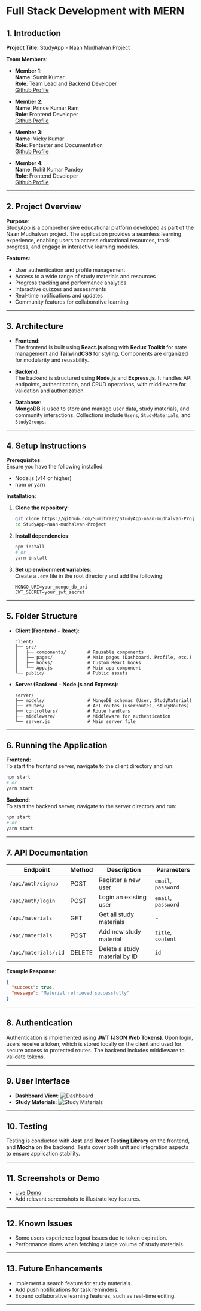 # Full Stack Development with MERN


## 1. Introduction


**Project Title**: StudyApp - Naan Mudhalvan Project


**Team Members**:
- **Member 1**:  
  **Name**: Sumit Kumar  
  **Role**: Team Lead and Backend Developer  
  [Github Profile](https://github.com/Sumitrazz)


- **Member 2**:  
  **Name**: Prince Kumar Ram  
  **Role**: Frontend Developer  
  [Github Profile](https://github.com/princekumar-ram)


- **Member 3**:  
  **Name**: Vicky Kumar  
  **Role**: Pentester and Documentation  
  [Github Profile](https://github.com/pwnb0y)


- **Member 4**:  
  **Name**: Rohit Kumar Pandey  
  **Role**: Frontend Developer  
  [Github Profile](https://github.com/rohitkumar-pandey)


---


## 2. Project Overview


**Purpose**:  
StudyApp is a comprehensive educational platform developed as part of the Naan Mudhalvan project. The application provides a seamless learning experience, enabling users to access educational resources, track progress, and engage in interactive learning modules.


**Features**:
- User authentication and profile management
- Access to a wide range of study materials and resources
- Progress tracking and performance analytics
- Interactive quizzes and assessments
- Real-time notifications and updates
- Community features for collaborative learning


---


## 3. Architecture


- **Frontend**:  
  The frontend is built using **React.js** along with **Redux Toolkit** for state management and **TailwindCSS** for styling. Components are organized for modularity and reusability.


- **Backend**:  
  The backend is structured using **Node.js** and **Express.js**. It handles API endpoints, authentication, and CRUD operations, with middleware for validation and authorization.


- **Database**:  
  **MongoDB** is used to store and manage user data, study materials, and community interactions. Collections include `Users`, `StudyMaterials`, and `StudyGroups`.


---


## 4. Setup Instructions


**Prerequisites**:  
Ensure you have the following installed:
- Node.js (v14 or higher)
- npm or yarn


**Installation**:
1. **Clone the repository**:
   ```bash
   git clone https://github.com/Sumitrazz/StudyApp-naan-mudhalvan-Project.git
   cd StudyApp-naan-mudhalvan-Project
   ```


2. **Install dependencies**:
   ```bash
   npm install
   # or
   yarn install
   ```


3. **Set up environment variables**:  
   Create a `.env` file in the root directory and add the following:
   ```plaintext
   MONGO_URI=your_mongo_db_uri
   JWT_SECRET=your_jwt_secret
   ```


---


## 5. Folder Structure


- **Client (Frontend - React)**:
  ```
  client/
  ├── src/
  │   ├── components/        # Reusable components
  │   ├── pages/             # Main pages (Dashboard, Profile, etc.)
  │   ├── hooks/             # Custom React hooks
  │   └── App.js             # Main app component
  └── public/                # Public assets
  ```


- **Server (Backend - Node.js and Express)**:
  ```
  server/
  ├── models/                # MongoDB schemas (User, StudyMaterial)
  ├── routes/                # API routes (userRoutes, studyRoutes)
  ├── controllers/           # Route handlers
  ├── middleware/            # Middleware for authentication
  └── server.js              # Main server file
  ```


---


## 6. Running the Application


**Frontend**:  
To start the frontend server, navigate to the client directory and run:
```bash
npm start
# or
yarn start
```


**Backend**:  
To start the backend server, navigate to the server directory and run:
```bash
npm start
# or
yarn start
```


---


## 7. API Documentation


| Endpoint                | Method | Description                        | Parameters                |
|-------------------------|--------|------------------------------------|---------------------------|
| `/api/auth/signup`      | POST   | Register a new user               | `email`, `password`       |
| `/api/auth/login`       | POST   | Login an existing user            | `email`, `password`       |
| `/api/materials`        | GET    | Get all study materials           | -                         |
| `/api/materials`        | POST   | Add new study material            | `title`, `content`        |
| `/api/materials/:id`    | DELETE | Delete a study material by ID     | `id`                      |


**Example Response**:
```json
{
  "success": true,
  "message": "Material retrieved successfully"
}
```


---


## 8. Authentication


Authentication is implemented using **JWT (JSON Web Tokens)**. Upon login, users receive a token, which is stored locally on the client and used for secure access to protected routes. The backend includes middleware to validate tokens.


---


## 9. User Interface


<!-- Add screenshots or GIFs here, e.g.: -->
- **Dashboard View**: ![Dashboard](./screenshots/dashboard.png)
- **Study Materials**: ![Study Materials](./screenshots/study_materials.png)


---


## 10. Testing


Testing is conducted with **Jest** and **React Testing Library** on the frontend, and **Mocha** on the backend. Tests cover both unit and integration aspects to ensure application stability.


---


## 11. Screenshots or Demo


- [Live Demo](https://study-app-naal.vercel.app)  
- Add relevant screenshots to illustrate key features.


---


## 12. Known Issues


- Some users experience logout issues due to token expiration.
- Performance slows when fetching a large volume of study materials.


---


## 13. Future Enhancements


- Implement a search feature for study materials.
- Add push notifications for task reminders.
- Expand collaborative learning features, such as real-time editing.


--- 

